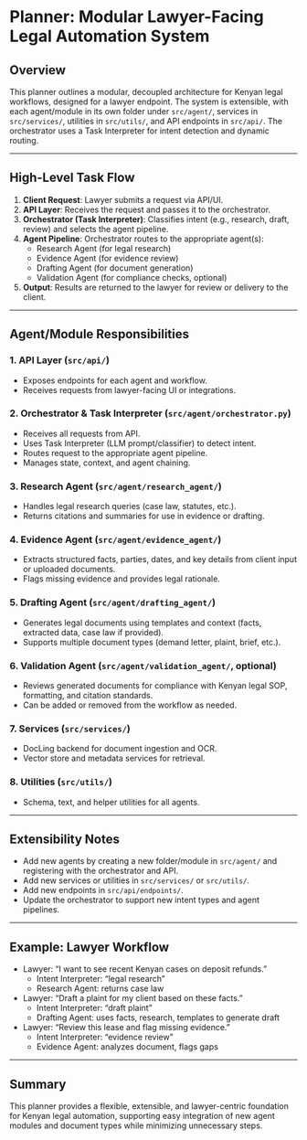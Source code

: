 # Planner: Modular Lawyer-Facing Legal Automation System

## Overview

This planner outlines a modular, decoupled architecture for Kenyan legal workflows, designed for a lawyer endpoint. The system is extensible, with each agent/module in its own folder under `src/agent/`, services in `src/services/`, utilities in `src/utils/`, and API endpoints in `src/api/`. The orchestrator uses a Task Interpreter for intent detection and dynamic routing.

---

## High-Level Task Flow

1. **Client Request**: Lawyer submits a request via API/UI.
2. **API Layer**: Receives the request and passes it to the orchestrator.
3. **Orchestrator (Task Interpreter)**: Classifies intent (e.g., research, draft, review) and selects the agent pipeline.
4. **Agent Pipeline**: Orchestrator routes to the appropriate agent(s):
   - Research Agent (for legal research)
   - Evidence Agent (for evidence review)
   - Drafting Agent (for document generation)
   - Validation Agent (for compliance checks, optional)
5. **Output**: Results are returned to the lawyer for review or delivery to the client.

---

## Agent/Module Responsibilities

### 1. API Layer (`src/api/`)

- Exposes endpoints for each agent and workflow.
- Receives requests from lawyer-facing UI or integrations.

### 2. Orchestrator & Task Interpreter (`src/agent/orchestrator.py`)

- Receives all requests from API.
- Uses Task Interpreter (LLM prompt/classifier) to detect intent.
- Routes request to the appropriate agent pipeline.
- Manages state, context, and agent chaining.

### 3. Research Agent (`src/agent/research_agent/`)

- Handles legal research queries (case law, statutes, etc.).
- Returns citations and summaries for use in evidence or drafting.

### 4. Evidence Agent (`src/agent/evidence_agent/`)

- Extracts structured facts, parties, dates, and key details from client input or uploaded documents.
- Flags missing evidence and provides legal rationale.

### 5. Drafting Agent (`src/agent/drafting_agent/`)

- Generates legal documents using templates and context (facts, extracted data, case law if provided).
- Supports multiple document types (demand letter, plaint, brief, etc.).

### 6. Validation Agent (`src/agent/validation_agent/`, optional)

- Reviews generated documents for compliance with Kenyan legal SOP, formatting, and citation standards.
- Can be added or removed from the workflow as needed.

### 7. Services (`src/services/`)

- DocLing backend for document ingestion and OCR.
- Vector store and metadata services for retrieval.

### 8. Utilities (`src/utils/`)

- Schema, text, and helper utilities for all agents.

---

## Extensibility Notes

- Add new agents by creating a new folder/module in `src/agent/` and registering with the orchestrator and API.
- Add new services or utilities in `src/services/` or `src/utils/`.
- Add new endpoints in `src/api/endpoints/`.
- Update the orchestrator to support new intent types and agent pipelines.

---

## Example: Lawyer Workflow

- Lawyer: “I want to see recent Kenyan cases on deposit refunds.”
  - Intent Interpreter: “legal research”
  - Research Agent: returns case law
- Lawyer: “Draft a plaint for my client based on these facts.”
  - Intent Interpreter: “draft plaint”
  - Drafting Agent: uses facts, research, templates to generate draft
- Lawyer: “Review this lease and flag missing evidence.”
  - Intent Interpreter: “evidence review”
  - Evidence Agent: analyzes document, flags gaps

---

## Summary

This planner provides a flexible, extensible, and lawyer-centric foundation for Kenyan legal automation, supporting easy integration of new agent modules and document types while minimizing unnecessary steps.
